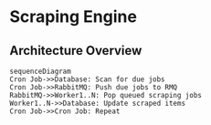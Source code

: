 # Scraping Engine

## Architecture Overview

```mermaid
sequenceDiagram
Cron Job->>Database: Scan for due jobs
Cron Job->>RabbitMQ: Push due jobs to RMQ
RabbitMQ->>Worker1..N: Pop queued scraping jobs
Worker1..N->>Database: Update scraped items
Cron Job->>Cron Job: Repeat
```
